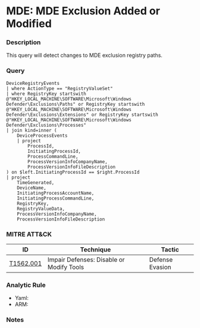 # MDE: MDE Exclusion Added or Modified

### Description
This query will detect changes to MDE exclusion registry paths.

### Query
```kql
DeviceRegistryEvents 
| where ActionType == "RegistryValueSet"
| where RegistryKey startswith @"HKEY_LOCAL_MACHINE\SOFTWARE\Microsoft\Windows Defender\Exclusions\Paths" or RegistryKey startswith @"HKEY_LOCAL_MACHINE\SOFTWARE\Microsoft\Windows Defender\Exclusions\Extensions" or RegistryKey startswith @"HKEY_LOCAL_MACHINE\SOFTWARE\Microsoft\Windows Defender\Exclusions\Processes"
| join kind=inner (
    DeviceProcessEvents
    | project 
        ProcessId,
        InitiatingProcessId,
        ProcessCommandLine,
        ProcessVersionInfoCompanyName,
        ProcessVersionInfoFileDescription
) on $left.InitiatingProcessId == $right.ProcessId
| project 
    TimeGenerated,
    DeviceName,
    InitiatingProcessAccountName,
    InitiatingProcessCommandLine,
    RegistryKey,
    RegistryValueData,
    ProcessVersionInfoCompanyName,
    ProcessVersionInfoFileDescription
```

### MITRE ATT&CK
| ID | Technique | Tactic |
|----|-----------|--------|
| [T1562.001](https://attack.mitre.org/techniques/T1562/001/) | Impair Defenses: Disable or Modify Tools  | Defense Evasion |

### Analytic Rule
- Yaml: []()
- ARM: []()

### Notes